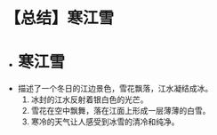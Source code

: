 # 【总结】寒江雪

-   # 寒江雪
-   描述了一个冬日的江边景色，雪花飘落，江水凝结成冰。
    1.  冰封的江水反射着银白色的光芒。
    2.  雪花在空中飘舞，落在江面上形成一层薄薄的白雪。
    3.  寒冷的天气让人感受到冰雪的清冷和纯净。